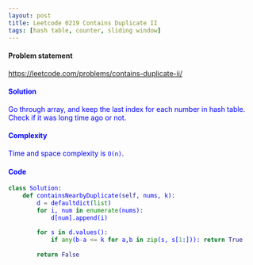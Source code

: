```yaml
---
layout: post
title: Leetcode 0219 Contains Duplicate II
tags: [hash table, counter, sliding window]
---
```


#### Problem statement

<a href="https://leetcode.com/problems/contains-duplicate-ii/"> <font color = blue>https://leetcode.com/problems/contains-duplicate-ii/

#### Solution
Go through array, and keep the last index for each number in hash table. Check if it was long time ago or not.

#### Complexity
Time and space complexity is `O(n)`.

#### Code
```python
class Solution:
    def containsNearbyDuplicate(self, nums, k):
        d = defaultdict(list)
        for i, num in enumerate(nums):
            d[num].append(i)
        
        for s in d.values():
            if any(b-a <= k for a,b in zip(s, s[1:])): return True
            
        return False
```

